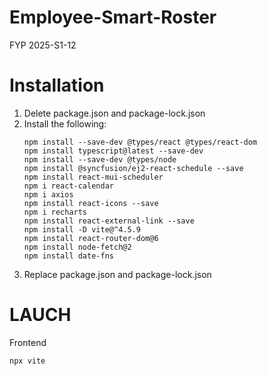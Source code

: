 # Employee-Smart-Roster
FYP 2025-S1-12

# Installation
1. Delete package.json and package-lock.json
2. Install the following:
    ```
    npm install --save-dev @types/react @types/react-dom
    npm install typescript@latest --save-dev
    npm install --save-dev @types/node
    npm install @syncfusion/ej2-react-schedule --save
    npm install react-mui-scheduler
    npm i react-calendar
    npm i axios
    npm install react-icons --save
    npm i recharts
    npm install react-external-link --save
    npm install -D vite@^4.5.9
    npm install react-router-dom@6
    npm install node-fetch@2
    npm install date-fns
    ```
3. Replace package.json and package-lock.json

# LAUCH
Frontend
```
npx vite
```